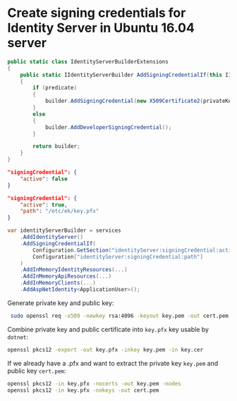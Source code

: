 # Create signing credentials for Identity Server in Ubuntu 16.04 server

```c#
public static class IdentityServerBuilderExtensions
{
    public static IIdentityServerBuilder AddSigningCredentialIf(this IIdentityServerBuilder builder, bool predicate, string privateKeyFilePath)
    {
        if (predicate)
        {
            builder.AddSigningCredential(new X509Certificate2(privateKeyFilePath));
        }
        else
        {
            builder.AddDeveloperSigningCredential();
        }

        return builder;
    }
}
```

```json
"signingCredential": {
    "active": false
}
```

```json
"signingCredential": {
    "active": true,
    "path": "/etc/ek/key.pfx"
}
```

```c#
var identityServerBuilder = services
    .AddIdentityServer()
    .AddSigningCredentialIf(
        Configuration.GetSection("identityServer:signingCredential:active").Get<bool>(),
        Configuration["identityServer:signingCredential:path"]
    )
    .AddInMemoryIdentityResources(...)
    .AddInMemoryApiResources(...)
    .AddInMemoryClients(...)
    .AddAspNetIdentity<ApplicationUser>();
```

Generate private key and public key:

```sh
 sudo openssl req -x509 -newkey rsa:4096 -keyout key.pem -out cert.pem -days 3650 -nodes -subj "/CN=Expense King Identity"
```

Combine private key and public certificate into `key.pfx` key usable by `dotnet`:

```sh
openssl pkcs12 -export -out key.pfx -inkey key.pem -in key.cer
 ```

 If we already have a .pfx and want to extract the private key `key.pem` and public key `cert.pem`:

 ```sh
 openssl pkcs12 -in key.pfx -nocerts -out key.pem -nodes
 openssl pkcs12 -in key.pfx -nokeys -out cert.pem
 ``` 